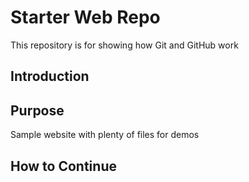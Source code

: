 # Starter Web Repo

This repository is for showing how Git and GitHub work

## Introduction

## Purpose

Sample website with plenty of files for demos

## How to Continue